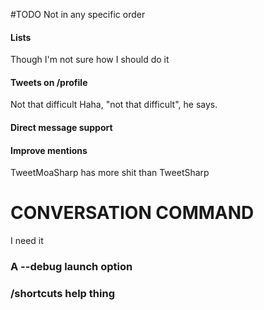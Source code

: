 #TODO
Not in any specific order 

#### Lists
 Though I'm not sure how I should do it

#### Tweets on /profile
 Not that difficult
Haha, "not that difficult", he says.

#### Direct message support

#### Improve mentions
TweetMoaSharp has more shit than TweetSharp

# **CONVERSATION COMMAND**
I need it

### A --debug launch option

### /shortcuts help thing